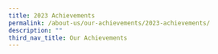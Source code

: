 ```yaml
---
title: 2023 Achievements
permalink: /about-us/our-achievements/2023-achievements/
description: ""
third_nav_title: Our Achievements
---
```

